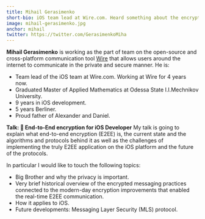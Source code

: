 ```yaml
---
title: Mihail Gerasimenko
short-bio: iOS team lead at Wire.com. Heard something about the encryption & privacy.
image: mihail-gerasimenko.jpg
anchor: mihail
twitter: https://twitter.com/GerasimenkoMiha
---
```


**Mihail Gerasimenko** is working as the part of team on the open-source and cross-platform communication tool <a href="https://github.com/wireapp/wire-ios" target="_blank">Wire</a> that allows users around the internet to communicate in the private and secure manner. He is:
- Team lead of the iOS team at Wire.com. Working at Wire for 4 years now.
- Graduated Master of Applied Mathematics at Odessa State I.I.Mechnikov University.
- 9 years in iOS development.
- 5 years Berliner.
- Proud father of Alexander and Daniel.

**Talk: 🔑 End-to-End encryption for iOS Developer**
My talk is going to explain what end-to-end encryption (E2EE) is, the current state and the algorithms and protocols behind it as well as the challenges of implementing the truly E2EE application on the iOS platform and the future of the protocols.

In particular I would like to touch the following topics:
- Big Brother and why the privacy is important.
- Very brief historical overview of the encrypted messaging practices connected to the modern-day encryption improvements that enabled the real-time E2EE communication.
- How it applies to iOS.
- Future developments: Messaging Layer Security (MLS) protocol.
